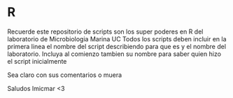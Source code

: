 # R
Recuerde este repositorio de scripts son los super poderes en R del laboratorio de Microbiologia Marina UC
Todos los scripts deben incluir en la primera linea el nombre del script describiendo para que es
y el nombre del laboratorio.
Incluya al comienzo tambien su nombre para saber quien hizo el script inicialmente

Sea claro con sus comentarios o muera

Saludos lmicmar <3
